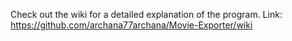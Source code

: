 Check out the wiki for a detailed explanation of the program.
Link: https://github.com/archana77archana/Movie-Exporter/wiki
